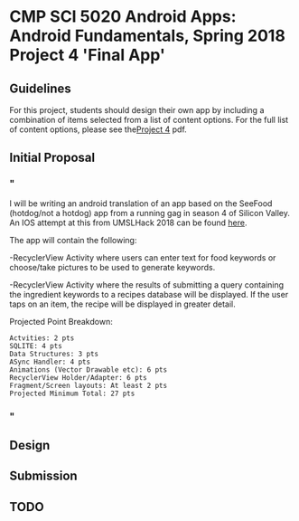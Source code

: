 # CMP SCI 5020 Android Apps: Android Fundamentals, Spring 2018 Project 4 'Final App'

## Guidelines

For this project, students should design their own app by including a combination of items selected from a list of content options. For the full list of content options, please see the[Project 4](https://github.com/hommg/SeeFoodAndroid/Project_4.pdf) pdf.

## Initial Proposal
### "
I will be writing an android translation of an app based on the SeeFood (hotdog/not a hotdog) app from a running gag in season 4 of Silicon Valley. An IOS attempt at this from UMSLHack 2018 can be found [here](https://github.com/hommg/SeeFood).

The app will contain the following:

-RecyclerView Activity where users can enter text for food keywords or choose/take pictures to be used to generate keywords.

-RecyclerView Activity where the results of submitting a query containing the ingredient keywords to a recipes database will be displayed. If the user taps on an item, the recipe will be displayed in greater detail.

Projected Point Breakdown:

    Actvities: 2 pts
    SQLITE: 4 pts
    Data Structures: 3 pts
    ASync Handler: 4 pts
    Animations (Vector Drawable etc): 6 pts
    RecyclerView Holder/Adapter: 6 pts
    Fragment/Screen layouts: At least 2 pts
    Projected Minimum Total: 27 pts
### "

## Design

## Submission

## TODO


